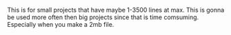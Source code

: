 This is for small projects that have maybe 1-3500 lines at max. This is gonna be used more often then big projects since that is time comsuming. Especially when you make a 2mb file.
